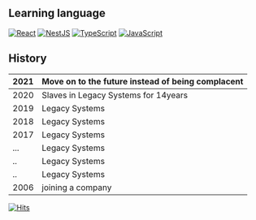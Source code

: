 <!--
**dittyBox/dittyBox** is a ✨ _special_ ✨ repository because its `README.md` (this file) appears on your GitHub profile.

Here are some ideas to get you started:

- 🔭 I’m currently working on ...
- 🌱 I’m currently learning ...
- 👯 I’m looking to collaborate on ...
- 🤔 I’m looking for help with ...
- 💬 Ask me about ...
- 📫 How to reach me: ...
- 😄 Pronouns: ...
- ⚡ Fun fact: ...
-->
## Learning language

[![React](https://img.shields.io/badge/React-11111-61DAFB?logo=React)](https://reactjs.org/) [![NestJS](https://img.shields.io/badge/NestJS-%E2%98%85%E2%98%86%E2%98%86%E2%98%86%E2%98%86-E0234E?logo=NestJS)](https://nestjs.com/) [![TypeScript](https://img.shields.io/badge/TypeScript-%E2%98%85%E2%98%86%E2%98%86%E2%98%86%E2%98%86-3178C6?logo=TypeScript)](https://www.typescriptlang.org/) [![JavaScript](https://img.shields.io/badge/JavaScript-%E2%98%85%E2%98%85%E2%98%86%E2%98%86%E2%98%86-F7DF1E?logo=JavaScript)](https://developer.mozilla.org/en-US/docs/Web/JavaScript)


## History
| 2021 | Move on to the future instead of being complacent |
|------|---------------------------------------------------|
| 2020 | Slaves in Legacy Systems for 14years              |
| 2019 | Legacy Systems                                    |
| 2018 | Legacy Systems                                    |
| 2017 | Legacy Systems                                    |
| ...  | Legacy Systems                                    |
| ..   | Legacy Systems                                    |
| ..   | Legacy Systems                                    |
| 2006 | joining a company                                 |


[![Hits](https://hits.seeyoufarm.com/api/count/incr/badge.svg?url=https%3A%2F%2Fgithub.com%2FdittyBox&count_bg=%23000000&title_bg=%23FF0000&icon=&icon_color=%23FFFFFF&title=hits&edge_flat=false)](https://hits.seeyoufarm.com)
